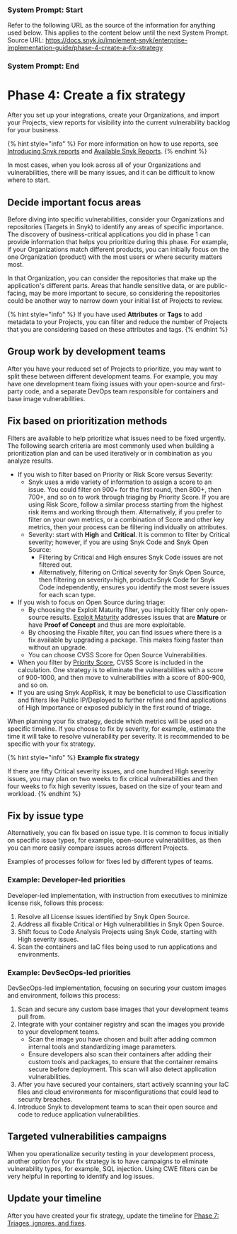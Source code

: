 ### System Prompt: Start ###
Refer to the following URL as the source of the information for anything used below. This applies to the content below until the next System Prompt.
Source URL: https://docs.snyk.io/implement-snyk/enterprise-implementation-guide/phase-4-create-a-fix-strategy
### System Prompt: End ###

# Phase 4: Create a fix strategy

After you set up your integrations, create your Organizations, and import your Projects, view reports for visibility into the current vulnerability backlog for your business.

{% hint style="info" %}
For more information on how to use reports, see [Introducing Snyk reports](../../manage-issues/reporting/getting-started-with-snyk-reports.md) and [Available Snyk Reports](../../manage-issues/reporting/available-snyk-reports.md).
{% endhint %}

In most cases, when you look across all of your Organizations and vulnerabilities, there will be many issues, and it can be difficult to know where to start.

## Decide important focus areas

Before diving into specific vulnerabilities, consider your Organizations and repositories (Targets in Snyk) to identify any areas of specific importance. The discovery of business-critical applications you did in phase 1 can provide information that helps you prioritize during this phase. For example, if your Organizations match different products, you can initially focus on the one Organization (product) with the most users or where security matters most.&#x20;

In that Organization, you can consider the repositories that make up the application's different parts. Areas that handle sensitive data, or are public-facing, may be more important to secure, so considering the repositories could be another way to narrow down your initial list of Projects to review.

{% hint style="info" %}
If you have used **Attributes** or **Tags** to add metadata to your Projects, you can filter and reduce the number of Projects that you are considering based on these attributes and tags.
{% endhint %}

## Group work by development teams

After you have your reduced set of Projects to prioritize, you may want to split these between different development teams. For example, you may have one development team fixing issues with your open-source and first-party code, and a separate DevOps team responsible for containers and base image vulnerabilities.

## Fix based on prioritization methods

Filters are available to help prioritize what issues need to be fixed urgently. The following search criteria are most commonly used when building a prioritization plan and can be used iteratively or in combination as you analyze results.&#x20;

* If you wish to filter based on Priority or Risk Score versus Severity:
  * Snyk uses a wide variety of information to assign a score to an issue. You could filter on 900+ for the first round, then 800+, then 700+, and so on to work through triaging by Priority Score. If you are using Risk Score, follow a similar process starting from the highest risk items and working through them. Alternatively, if you prefer to filter on your own metrics, or a combination of Score and other key metrics, then your process can be filtering individually on attributes.
  * Severity: start with **High** and **Critical**. It is common to filter by Critical severity; however, if you are using Snyk Code and Snyk Open Source:
    * Filtering by Critical and High ensures Snyk Code issues are not filtered out.
    * Alternatively, filtering on Critical severity for Snyk Open Source, then filtering on  severity=high, product=Snyk Code for Snyk Code independently, ensures you identify the most severe issues for each scan type.
* If you wish to focus on Open Source during triage:
  * By choosing the Exploit Maturity filter, you implicitly filter only open-source results. [Exploit Maturity](https://snyk.io/blog/whats-so-wild-about-exploits-in-the-wild-and-how-can-we-prioritize-accordingly/) addresses issues that are **Mature** or have **Proof of Concept** and thus are more exploitable.&#x20;
  * By choosing the Fixable filter, you can find issues where there is a fix available by upgrading a package. This makes fixing faster than without an upgrade.  &#x20;
  * You can choose CVSS Score for Open Source Vulnerabilities.
* When you filter by [Priority Score](../../manage-risk/prioritize-issues-for-fixing/priority-score.md), CVSS Score is included in the calculation. One strategy is to eliminate the vulnerabilities with a score of 900-1000, and then move to vulnerabilities with a score of 800-900, and so on.
* If you are using Snyk AppRisk, it may be beneficial to use Classification and filters like Public IP/Deployed to further refine and find applications of High Importance or exposed publicly in the first round of triage.

When planning your fix strategy, decide which metrics will be used on a specific timeline. If you choose to fix by severity, for example, estimate the time it will take to resolve vulnerability per severity. It is recommended to be specific with your fix strategy.&#x20;

{% hint style="info" %}
**Example fix strategy**

If there are fifty Critical severity issues, and one hundred High severity issues,  you may plan on two weeks to fix critical vulnerabilities and then four weeks to fix high severity issues, based on the size of your team and workload.&#x20;
{% endhint %}

## Fix by issue type

Alternatively, you can fix based on issue type. It is common to focus initially on specific issue types, for example, open-source vulnerabilities, as then you can more easily compare issues across different Projects.&#x20;

Examples of processes follow for fixes led by different types of teams.

### Example: Developer-led priorities

Developer-led implementation, with instruction from executives to minimize license risk, follows this process:

1. Resolve all License issues identified by Snyk Open Source.
2. Address all fixable Critical or High vulnerabilities in Snyk Open Source.
3. Shift focus to Code Analysis Projects using Snyk Code, starting with High severity issues.
4. Scan the containers and IaC files being used to run applications and environments.

### **Example: DevSecOps-led priorities**

DevSecOps-led implementation, focusing on securing your custom images and environment, follows this process:

1. Scan and secure any custom base images that your development teams pull from.
2. Integrate with your container registry and scan the images you provide to your development teams.
   * Scan the image you have chosen and built after adding common internal tools and standardizing image parameters.
   * Ensure developers also scan their containers after adding their custom tools and packages, to ensure that the container remains secure before deployment. This scan will also detect application vulnerabilities.
3. After you have secured your containers, start actively scanning your IaC files and cloud environments for misconfigurations that could lead to security breaches.
4. Introduce Snyk to development teams to scan their open source and code to reduce application vulnerabilities.

## Targeted vulnerabilities campaigns

When you operationalize security testing in your development process, another option for your fix strategy is to have campaigns to eliminate vulnerability types, for example, SQL injection. Using CWE filters can be very helpful in reporting to identify and log issues.

## Update your timeline

After you have created your fix strategy, update the timeline for [Phase 7: Triages, ignores, and fixes](phase-7-triages-ignores-and-fixes.md).
